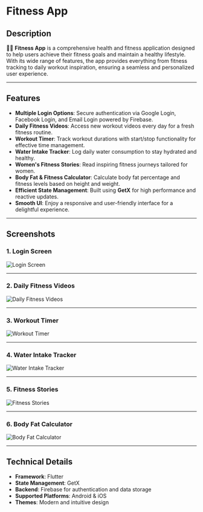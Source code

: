 # Fitness App

## Description

🏋️‍♀️ **Fitness App** is a comprehensive health and fitness application designed to help users achieve their fitness goals and maintain a healthy lifestyle. With its wide range of features, the app provides everything from fitness tracking to daily workout inspiration, ensuring a seamless and personalized user experience.

---

## Features

- **Multiple Login Options**: Secure authentication via Google Login, Facebook Login, and Email Login powered by Firebase.
- **Daily Fitness Videos**: Access new workout videos every day for a fresh fitness routine.
- **Workout Timer**: Track workout durations with start/stop functionality for effective time management.
- **Water Intake Tracker**: Log daily water consumption to stay hydrated and healthy.
- **Women's Fitness Stories**: Read inspiring fitness journeys tailored for women.
- **Body Fat & Fitness Calculator**: Calculate body fat percentage and fitness levels based on height and weight.
- **Efficient State Management**: Built using **GetX** for high performance and reactive updates.
- **Smooth UI**: Enjoy a responsive and user-friendly interface for a delightful experience.

---

## Screenshots

### **1. Login Screen**
![Login Screen](https://example.com/login_screenshot.png)

---

### **2. Daily Fitness Videos**
![Daily Fitness Videos](https://example.com/fitness_videos_screenshot.png)

---

### **3. Workout Timer**
![Workout Timer](https://example.com/timer_screenshot.png)

---

### **4. Water Intake Tracker**
![Water Intake Tracker](https://example.com/water_tracker_screenshot.png)

---

### **5. Fitness Stories**
![Fitness Stories](https://example.com/fitness_stories_screenshot.png)

---

### **6. Body Fat Calculator**
![Body Fat Calculator](https://example.com/calculator_screenshot.png)

---

## Technical Details

- **Framework**: Flutter
- **State Management**: GetX
- **Backend**: Firebase for authentication and data storage
- **Supported Platforms**: Android & iOS
- **Themes**: Modern and intuitive design
